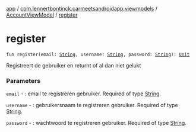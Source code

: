 [app](../../index.md) / [com.lennertbontinck.carmeetsandroidapp.viewmodels](../index.md) / [AccountViewModel](index.md) / [register](./register.md)

# register

`fun register(email: `[`String`](https://kotlinlang.org/api/latest/jvm/stdlib/kotlin/-string/index.html)`, username: `[`String`](https://kotlinlang.org/api/latest/jvm/stdlib/kotlin/-string/index.html)`, password: `[`String`](https://kotlinlang.org/api/latest/jvm/stdlib/kotlin/-string/index.html)`): `[`Unit`](https://kotlinlang.org/api/latest/jvm/stdlib/kotlin/-unit/index.html)

Registreert de gebruiker en returnt of al dan niet gelukt

### Parameters

`email` - : email te registreren gebruiker. Required of type [String](https://kotlinlang.org/api/latest/jvm/stdlib/kotlin/-string/index.html).

`username` - : gebruikersnaam te registreren gebruiker. Required of type [String](https://kotlinlang.org/api/latest/jvm/stdlib/kotlin/-string/index.html).

`password` - : wachtwoord te registreren gebruiker. Required of type [String](https://kotlinlang.org/api/latest/jvm/stdlib/kotlin/-string/index.html).